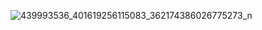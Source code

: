 ![439993536_401619256115083_362174386026775273_n](https://github.com/23000003/Prog-Notes/assets/144243351/68e325f9-ef38-46ef-95ef-1a2f780b9259)

